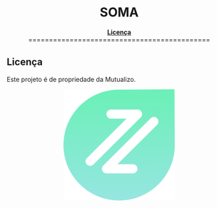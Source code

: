 <h1 align="center">SOMA</h1>

<p align="center">
<b><a href="#Licença">Licença</a></b>
<br>
============================================
</p>

## Licença

Este projeto é de propriedade da Mutualizo.

<p align="center">
<a name="top" href="https://www.mutualizo.com.br/"><img src="https://github.com/mutualizo/soma/blob/Master/icon.png" width="250"></a>
</p>

